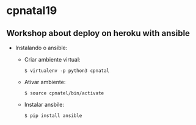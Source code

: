 # cpnatal19
## Workshop about deploy on heroku with ansible

* Instalando o ansible:
    * Criar ambiente virtual:

        `$ virtualenv -p python3 cpnatal`

    * Ativar ambiente:

        `$ source cpnatel/bin/activate`

    * Instalar ansbile:

        `$ pip install ansible`
